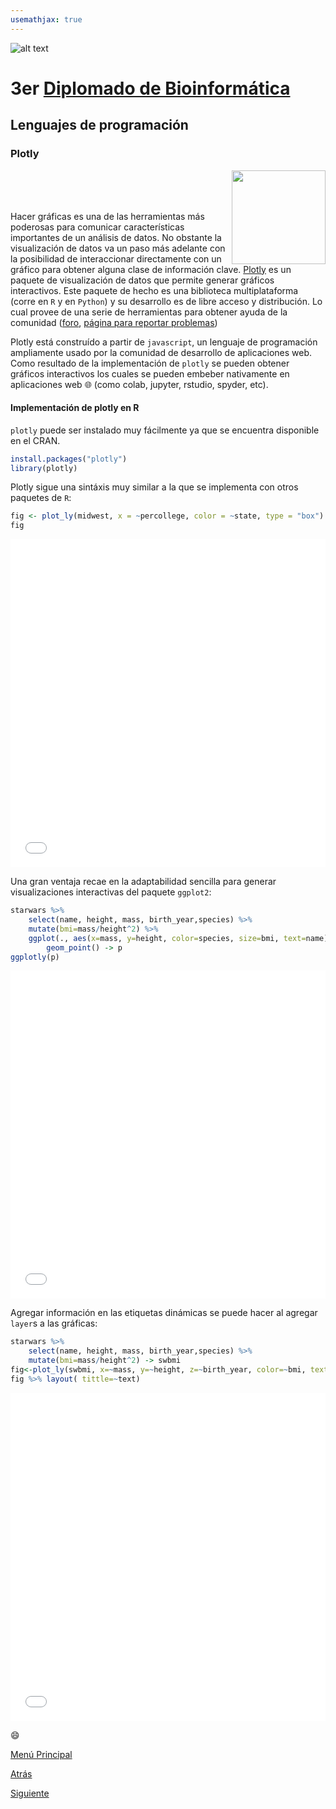 ```yaml
---
usemathjax: true
---
```

![alt text](https://solariabiodata.com.mx/wp-content/uploads/2021/07/logo_red.png "Soluciones de Siguiente Generación")
# 3er [Diplomado de Bioinformática](./)

## Lenguajes de programación

### Plotly

<img src="https://plotly.com/all_static/images/plotly_graphing_libraries_1.png" width=150 align=right>
<br>
<br><br>

Hacer gráficas es una de las herramientas más poderosas para comunicar características importantes de un análisis de datos. No obstante la visualización de datos va un paso más adelante con la posibilidad de interaccionar directamente con un gráfico para obtener alguna clase de información clave. [Plotly](https://plotly.com/) es un paquete de visualización de datos que permite generar gráficos interactivos. Este paquete de hecho es una biblioteca multiplataforma (corre en `R` y en `Python`) y su desarrollo es de libre acceso y distribución. Lo cual provee de una serie de herramientas para obtener ayuda de la comunidad ([foro](https://community.plotly.com/), [página para reportar problemas](https://github.com/ropensci/plotly/issues))

Plotly está construído a partir de `javascript`, un lenguaje de programación ampliamente usado por la comunidad de desarrollo de aplicaciones web. Como resultado de la implementación de `plotly` se pueden obtener gráficos interactivos los cuales se pueden embeber nativamente en aplicaciones web 🌐 (como colab, jupyter, rstudio, spyder, etc).

#### Implementación de plotly en R

`plotly` puede ser instalado muy fácilmente ya que se encuentra disponible en el CRAN.

```R
install.packages("plotly")
library(plotly)
```

Plotly sigue una sintáxis muy similar a la que se implementa con otros paquetes de `R`:

```R
fig <- plot_ly(midwest, x = ~percollege, color = ~state, type = "box")
fig
```

<iframe id="igraph" scrolling="no" style="border:none;" seamless="seamless" src="violinStatesMidwest.html" height="525" width="100%"></iframe>

Una gran ventaja recae en la adaptabilidad sencilla para generar visualizaciones interactivas del paquete `ggplot2`:

```R
starwars %>% 
    select(name, height, mass, birth_year,species) %>% 
    mutate(bmi=mass/height^2) %>% 
    ggplot(., aes(x=mass, y=height, color=species, size=bmi, text=name)) + 
        geom_point() -> p
ggplotly(p)
```

<iframe id="igraph" scrolling="no" style="border:none;" seamless="seamless" src="ggplotlySW.html" height="525" width="100%"></iframe>


Agregar información en las etiquetas dinámicas se puede hacer al agregar `layer`s a las gráficas:

```R
starwars %>% 
    select(name, height, mass, birth_year,species) %>% 
    mutate(bmi=mass/height^2) -> swbmi
fig<-plot_ly(swbmi, x=~mass, y=~height, z=~birth_year, color=~bmi, text=~species, text2=~name)
fig %>% layout( tittle=~text)
```

<iframe id="igraph" scrolling="no" style="border:none;" seamless="seamless" src="starwars.html" height="525" width="100%"></iframe>

😄

[Menú Principal](./)

[Atrás](./plottingR)

[Siguiente](./#)
